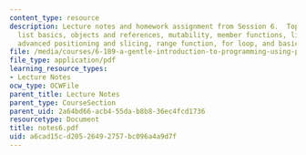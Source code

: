 ```yaml
---
content_type: resource
description: Lecture notes and homework assignment from Session 6.  Topics include
  list basics, objects and references, mutability, member functions, lists redux,
  advanced positioning and slicing, range function, for loop, and basic advanced loops.
file: /media/courses/6-189-a-gentle-introduction-to-programming-using-python-january-iap-2008/a6cad15cd20526492757bc096a4a9d7f_notes6.pdf
file_type: application/pdf
learning_resource_types:
- Lecture Notes
ocw_type: OCWFile
parent_title: Lecture Notes
parent_type: CourseSection
parent_uid: 2a64bd66-acb4-55da-b8b8-36ec4fcd1736
resourcetype: Document
title: notes6.pdf
uid: a6cad15c-d205-2649-2757-bc096a4a9d7f
---
```

